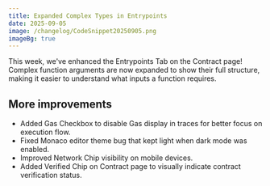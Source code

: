 ```yaml
---
title: Expanded Complex Types in Entrypoints
date: 2025-09-05
image: /changelog/CodeSnippet20250905.png
imageBg: true
---
```


This week, we've enhanced the Entrypoints Tab on the Contract page! Complex function arguments are now expanded to show their full structure, making it easier to understand what inputs a function requires.

## More improvements

- Added Gas Checkbox to disable Gas display in traces for better focus on execution flow.
- Fixed Monaco editor theme bug that kept light when dark mode was enabled.
- Improved Network Chip visibility on mobile devices.
- Added Verified Chip on Contract page to visually indicate contract verification status.
